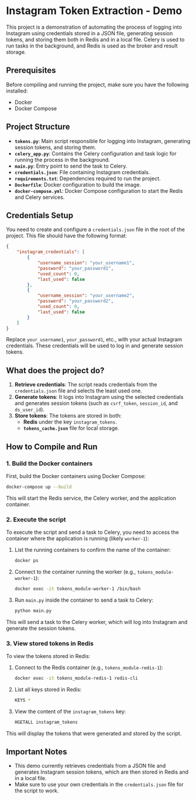 # Instagram Token Extraction - Demo

This project is a demonstration of automating the process of logging into Instagram using credentials stored in a JSON file, generating session tokens, and storing them both in Redis and in a local file. Celery is used to run tasks in the background, and Redis is used as the broker and result storage.

## Prerequisites

Before compiling and running the project, make sure you have the following installed:

- Docker
- Docker Compose

## Project Structure

- **`tokens.py`**: Main script responsible for logging into Instagram, generating session tokens, and storing them.
- **`celery_app.py`**: Contains the Celery configuration and task logic for running the process in the background.
- **`main.py`**: Entry point to send the task to Celery.
- **`credentials.json`**: File containing Instagram credentials.
- **`requirements.txt`**: Dependencies required to run the project.
- **`Dockerfile`**: Docker configuration to build the image.
- **`docker-compose.yml`**: Docker Compose configuration to start the Redis and Celery services.

## Credentials Setup

You need to create and configure a `credentials.json` file in the root of the project. This file should have the following format:

```json
{
    "instagram_credentials": [
        {
            "username_session": "your_username1",
            "password": "your_password1",
            "used_count": 0,
            "last_used": false
        },
        {
            "username_session": "your_username2",
            "password": "your_password2",
            "used_count": 0,
            "last_used": false
        }
    ]
}
```

Replace `your_username1`, `your_password1`, etc., with your actual Instagram credentials. These credentials will be used to log in and generate session tokens.

## What does the project do?

1. **Retrieve credentials**: The script reads credentials from the `credentials.json` file and selects the least used one.
2. **Generate tokens**: It logs into Instagram using the selected credentials and generates session tokens (such as `csrf_token`, `session_id`, and `ds_user_id`).
3. **Store tokens**: The tokens are stored in both:
   - **Redis** under the key `instagram_tokens`.
   - **`tokens_cache.json`** file for local storage.

## How to Compile and Run

### 1. Build the Docker containers

First, build the Docker containers using Docker Compose:

```bash
docker-compose up --build
```

This will start the Redis service, the Celery worker, and the application container.

### 2. Execute the script

To execute the script and send a task to Celery, you need to access the container where the application is running (likely `worker-1`):

1. List the running containers to confirm the name of the container:

   ```bash
   docker ps
   ```

2. Connect to the container running the worker (e.g., `tokens_module-worker-1`):

   ```bash
   docker exec -it tokens_module-worker-1 /bin/bash
   ```

3. Run `main.py` inside the container to send a task to Celery:

   ```bash
   python main.py
   ```

This will send a task to the Celery worker, which will log into Instagram and generate the session tokens.

### 3. View stored tokens in Redis

To view the tokens stored in Redis:

1. Connect to the Redis container (e.g., `tokens_module-redis-1`):

   ```bash
   docker exec -it tokens_module-redis-1 redis-cli
   ```

2. List all keys stored in Redis:

   ```bash
   KEYS *
   ```

3. View the content of the `instagram_tokens` key:

   ```bash
   HGETALL instagram_tokens
   ```

This will display the tokens that were generated and stored by the script.

## Important Notes

- This demo currently retrieves credentials from a JSON file and generates Instagram session tokens, which are then stored in Redis and in a local file.
- Make sure to use your own credentials in the `credentials.json` file for the script to work.
  
